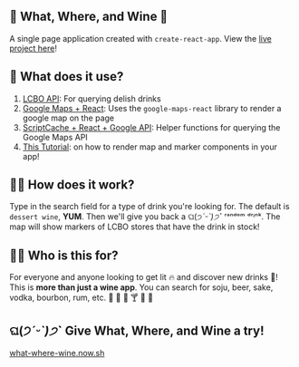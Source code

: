 ## 🍷 What, Where, and Wine 🍷

A single page application created with `create-react-app`.
View the [live project here](https://what-where-wine.now.sh/)!

## 🤔 What does it use?

1. [LCBO API](https://lcboapi.com/docs/v1): For querying delish drinks
2. [Google Maps + React](https://www.npmjs.com/package/google-maps-react): Uses the `google-maps-react` library to render a google map on the page
3. [ScriptCache + React + Google API](https://gist.github.com/auser/1d55aa3897f15d17caf21dc39b85b663): Helper functions for querying the Google Maps API
4. [This Tutorial](https://www.fullstackreact.com/articles/how-to-write-a-google-maps-react-component/): on how to render map and marker components in your app!

## 👩‍💻 How does it work?

Type in the search field for a type of drink you're looking for. The default is `dessert wine`, **YUM**.
Then we'll give you back a ଘ(੭*ˊᵕˋ)੭* ̀ˋ ʳᵃⁿᵈᵒᵐ ᵈʳᶦⁿᵏ.
The map will show markers of LCBO stores that have the drink in stock!

## 👩‍💻 Who is this for?
For everyone and anyone looking to get lit 🔥 and discover new drinks 🍾!
This is **more than just a wine app**. You can search for soju, beer, sake, vodka, bourbon, rum, etc.
🍹 🍷 🍶 🍸 🍺 🥃

## ଘ(੭*ˊᵕˋ)੭* ̀ˋ Give What, Where, and Wine a try!
[what-where-wine.now.sh](https://what-where-wine.now.sh/)
